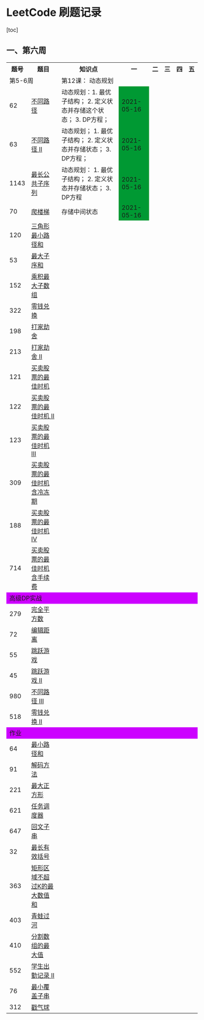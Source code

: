 # LeetCode 刷题记录

[toc]

## 一、第六周
<table>
         <tr>
            <th>题号</th>
            <th>题目</th>
            <th>知识点</th>
            <th>一</th>
            <th>二</th>
            <th>三</th>
            <th>四</th>
            <th>五</th>
        </tr>
        <tr>
            <td colspan="2">第5-6周</td>
            <td colspan="6">第12课： 动态规划</td>
        </tr>
        <tr>
            <td>62</td>
            <td><a href="https://leetcode-cn.com/problems/unique-paths/">不同路径</a></td>
            <td>动态规划：1. 最优子结构； 2. 定义状态并存储这个状态； 3. DP方程； </td>
            <td style="background-color: #009933;">2021-05-16</td>
            <td></td>
            <td></td>
            <td></td>
            <td></td>
        </tr>
        <tr>
            <td>63</td>
            <td><a href="https://leetcode-cn.com/problems/unique-paths-ii/">不同路径 II</a></td>
            <td>动态规划； 1. 最优子结构； 2.  定义状态并存储状态； 3. DP方程；</td>
            <td style="background-color: #009933;">2021-05-16</td>
            <td></td>
            <td></td>
            <td></td>
            <td></td>
        </tr>
        <tr>
            <td>1143</td>
            <td><a href="https://leetcode-cn.com/problems/longest-common-subsequence/">最长公共子序列</a></td>
            <td>动态规划： 1. 最优子结构； 2. 定义状态并存储状态； 3. DP方程</td>
            <td style="background-color: #009933;">2021-05-16</td>
            <td></td>
            <td></td>
            <td></td>
            <td></td>
        </tr>
        <tr>
            <td>70</td>
            <td><a href="https://leetcode-cn.com/problems/climbing-stairs/description/">爬楼梯</a></td>
            <td>存储中间状态</td>
            <td style="background-color: #009933;">2021-05-16</td>
            <td></td>
            <td></td>
            <td></td>
            <td></td>
        </tr>
        <tr>
            <td>120</td>
            <td><a href="https://leetcode-cn.com/problems/triangle/description/">三角形最小路径和</a></td>
            <td></td>
            <td></td>
            <td></td>
            <td></td>
            <td></td>
            <td></td>
        </tr>
        <tr>
            <td>53</td>
            <td><a href="https://leetcode-cn.com/problems/maximum-subarray/">最大子序和</a></td>
            <td></td>
            <td></td>
            <td></td>
            <td></td>
            <td></td>
            <td></td>
        </tr>
        <tr>
            <td>152</td>
            <td><a href="https://leetcode-cn.com/problems/maximum-product-subarray/description/">乘积最大子数组</a></td>
            <td></td>
            <td></td>
            <td></td>
            <td></td>
            <td></td>
            <td></td>
        </tr>
        <tr>
            <td>322</td>
            <td><a href="https://leetcode-cn.com/problems/coin-change/">零钱兑换</a></td>
            <td></td>
            <td></td>
            <td></td>
            <td></td>
            <td></td>
            <td></td>
        </tr>
        <tr>
            <td>198</td>
            <td><a href="https://leetcode-cn.com/problems/house-robber/">打家劫舍</a></td>
            <td></td>
            <td></td>
            <td></td>
            <td></td>
            <td></td>
            <td></td>
        </tr>
        <tr>
            <td>213</td>
            <td><a href="https://leetcode-cn.com/problems/house-robber-ii/description/">打家劫舍 II</a></td>
            <td></td>
            <td></td>
            <td></td>
            <td></td>
            <td></td>
            <td></td>
        </tr>
        <tr>
            <td>121</td>
            <td><a href="https://leetcode-cn.com/problems/best-time-to-buy-and-sell-stock/#/description">买卖股票的最佳时机</a>
            </td>
            <td></td>
            <td></td>
            <td></td>
            <td></td>
            <td></td>
            <td></td>
        </tr>
        <tr>
            <td>122</td>
            <td><a href="https://leetcode-cn.com/problems/best-time-to-buy-and-sell-stock-ii/">买卖股票的最佳时机 II</a></td>
            <td></td>
            <td></td>
            <td></td>
            <td></td>
            <td></td>
            <td></td>
        </tr>
        <tr>
            <td>123</td>
            <td><a href="https://leetcode-cn.com/problems/best-time-to-buy-and-sell-stock-iii/">买卖股票的最佳时机 III</a></td>
            <td></td>
            <td></td>
            <td></td>
            <td></td>
            <td></td>
            <td></td>
        </tr>
        <tr>
            <td>309</td>
            <td><a
                    href="https://leetcode-cn.com/problems/best-time-to-buy-and-sell-stock-with-cooldown/">买卖股票的最佳时机含冷冻期</a>
            </td>
            <td></td>
            <td></td>
            <td></td>
            <td></td>
            <td></td>
            <td></td>
        </tr>
        <tr>
            <td>188</td>
            <td><a href="https://leetcode-cn.com/problems/best-time-to-buy-and-sell-stock-iv/">买卖股票的最佳时机 IV</a></td>
            <td></td>
            <td></td>
            <td></td>
            <td></td>
            <td></td>
            <td></td>
        </tr>
        <tr>
            <td>714</td>
            <td><a
                    href="https://leetcode-cn.com/problems/best-time-to-buy-and-sell-stock-with-transaction-fee/">买卖股票的最佳时机含手续费</a>
            </td>
            <td></td>
            <td></td>
            <td></td>
            <td></td>
            <td></td>
            <td></td>
        </tr>
        <tr>
            <td colspan="8" style="background-color: #cc00ff;">高级DP实战</td>
        </tr>
        <tr>
            <td>279</td>
            <td><a href="https://leetcode-cn.com/problems/perfect-squares/">完全平方数</a></td>
            <td></td>
            <td></td>
            <td></td>
            <td></td>
            <td></td>
            <td></td>
        </tr>
        <tr>
            <td>72</td>
            <td><a href="https://leetcode-cn.com/problems/edit-distance/ （重点）">编辑距离</a></td>
            <td></td>
            <td></td>
            <td></td>
            <td></td>
            <td></td>
            <td></td>
        </tr>
        <tr>
            <td>55</td>
            <td><a href="https://leetcode-cn.com/problems/jump-game/">跳跃游戏</a></td>
            <td></td>
            <td></td>
            <td></td>
            <td></td>
            <td></td>
            <td></td>
        </tr>
        <tr>
            <td>45</td>
            <td><a href="https://leetcode-cn.com/problems/jump-game-ii/">跳跃游戏 II</a></td>
            <td></td>
            <td></td>
            <td></td>
            <td></td>
            <td></td>
            <td></td>
        </tr>
        <tr>
            <td>980</td>
            <td><a href="https://leetcode-cn.com/problems/unique-paths-iii/">不同路径 III</a></td>
            <td></td>
            <td></td>
            <td></td>
            <td></td>
            <td></td>
            <td></td>
        </tr>
        <tr>
            <td>518</td>
            <td><a href="https://leetcode-cn.com/problems/coin-change-2/">零钱兑换 II</a></td>
            <td></td>
            <td></td>
            <td></td>
            <td></td>
            <td></td>
            <td></td>
        </tr>
        <tr>
            <td colspan="8" style="background-color: #cc00ff;">作业</td>
        </tr>
        <tr>
            <td>64</td>
            <td><a href="https://leetcode-cn.com/problems/minimum-path-sum/">最小路径和</a></td>
            <td></td>
            <td></td>
            <td></td>
            <td></td>
            <td></td>
            <td></td>
        </tr>
        <tr>
            <td>91</td>
            <td><a href="https://leetcode-cn.com/problems/decode-ways">解码方法</a></td>
            <td></td>
            <td></td>
            <td></td>
            <td></td>
            <td></td>
            <td></td>
        </tr>
        <tr>
            <td>221</td>
            <td><a href="https://leetcode-cn.com/problems/maximal-square/">最大正方形</a></td>
            <td></td>
            <td></td>
            <td></td>
            <td></td>
            <td></td>
            <td></td>
        </tr>
        <tr>
            <td>621</td>
            <td><a href="https://leetcode-cn.com/problems/task-scheduler/">任务调度器</a></td>
            <td></td>
            <td></td>
            <td></td>
            <td></td>
            <td></td>
            <td></td>
        </tr>
        <tr>
            <td>647</td>
            <td><a href="https://leetcode-cn.com/problems/palindromic-substrings/">回文子串</a></td>
            <td></td>
            <td></td>
            <td></td>
            <td></td>
            <td></td>
            <td></td>
        </tr>
        <tr>
            <td>32</td>
            <td><a href="https://leetcode-cn.com/problems/longest-valid-parentheses/">最长有效括号</a></td>
            <td></td>
            <td></td>
            <td></td>
            <td></td>
            <td></td>
            <td></td>
        </tr>
        <tr>
            <td>363</td>
            <td><a href="https://leetcode-cn.com/problems/max-sum-of-rectangle-no-larger-than-k/">矩形区域不超过K的最大数值和</a>
            </td>
            <td></td>
            <td></td>
            <td></td>
            <td></td>
            <td></td>
            <td></td>
        </tr>
        <tr>
            <td>403</td>
            <td><a href="https://leetcode-cn.com/problems/frog-jump/">青蛙过河</a></td>
            <td></td>
            <td></td>
            <td></td>
            <td></td>
            <td></td>
            <td></td>
        </tr>
        <tr>
            <td>410</td>
            <td><a href="https://leetcode-cn.com/problems/split-array-largest-sum">分割数组的最大值</a></td>
            <td></td>
            <td></td>
            <td></td>
            <td></td>
            <td></td>
            <td></td>
        </tr>
        <tr>
            <td>552</td>
            <td><a href="https://leetcode-cn.com/problems/student-attendance-record-ii/">学生出勤记录 II</a></td>
            <td></td>
            <td></td>
            <td></td>
            <td></td>
            <td></td>
            <td></td>
        </tr>
        <tr>
            <td>76</td>
            <td><a href="https://leetcode-cn.com/problems/minimum-window-substring/">最小覆盖子串</a></td>
            <td></td>
            <td></td>
            <td></td>
            <td></td>
            <td></td>
            <td></td>
        </tr>
        <tr>
            <td>312</td>
            <td><a href="https://leetcode-cn.com/problems/burst-balloons/">戳气球</a></td>
            <td></td>
            <td></td>
            <td></td>
            <td></td>
            <td></td>
            <td></td>
        </tr>
</table>